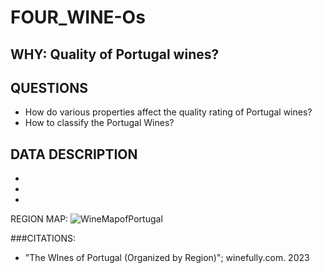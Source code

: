 # FOUR_WINE-Os

## WHY:  Quality of Portugal wines? 

## QUESTIONS
  * How do various properties affect the quality rating of Portugal wines? 
  * How to classify the Portugal Wines? 


## DATA DESCRIPTION
-
-
-


REGION MAP:
![WineMapofPortugal](https://user-images.githubusercontent.com/14171474/234731441-6d4f7538-121a-4f90-848f-42fa3d7b3226.png)




###CITATIONS: 
- "The WInes of Portugal (Organized by Region)"; winefully.com. 2023
